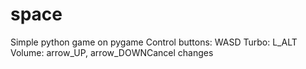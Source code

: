# space
Simple python game on pygame
Control buttons: WASD
Turbo: L_ALT
Volume: arrow_UP, arrow_DOWNCancel changes
